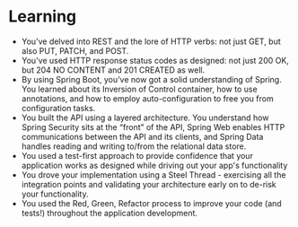 # Learning
* You’ve delved into REST and the lore of HTTP verbs: not just GET, but also PUT, PATCH, and POST.
* You've used HTTP response status codes as designed: not just 200 OK, but 204 NO CONTENT and 201 CREATED as well.
* By using Spring Boot, you’ve now got a solid understanding of Spring. You learned about its Inversion of Control container,
  how to use annotations, and how to employ auto-configuration to free you from configuration tasks.
* You built the API using a layered architecture. You understand how Spring Security sits at the “front” of the API, Spring Web enables HTTP communications between the API and its clients,
and Spring Data handles reading and writing to/from the relational data store.
* You used a test-first approach to provide confidence that your application works as designed while driving out your app's functionality
* You drove your implementation using a Steel Thread - exercising all the integration points and validating your architecture early on to de-risk your functionality.
* You used the Red, Green, Refactor process to improve your code (and tests!) throughout the application development.
